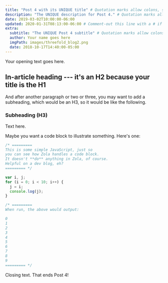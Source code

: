 ```yaml
---
title: "Post 4 with its UNIQUE title" # Quotation marks allow colons, semicolons, etc.
description: "The UNIQUE description for Post 4." # Quotation marks allow colons, semicolons, etc.
date: 2019-03-02T10:00:00-06:00
updated: 2020-01-31T08:13:00-06:00 # Comment-out this line with a # if content is unchanged
extra:
  subtitle: "The UNIQUE Post 4 subtitle" # Quotation marks allow colons, semicolons, etc.
  author: Your name goes here
  imgPath: images/threefold_blog2.png
  date: 2018-10-17T14:40:00-05:00
---
```


Your opening text goes here.

## In-article heading --- it's an H2 because your title is the H1

And after another paragraph or two or three, you may want to add a subheading, which would be an H3, so it would be like the following.

### Subheading (H3)

Text here.

Maybe you want a code block to illustrate something. Here's one:

```js
/* =========
This is some simple JavaScript, just so 
you can see how Zola handles a code block.
It doesn't **do** anything in Zola, of course. 
Helpful on a dev blog, eh?
========= */

var i, j;
for (i = 0; i < 10; i++) {
  j = i;
  console.log(j);
}

/* ========= 
When run, the above would output:

0
1
2
3
4
5
6
7
8
9
========= */
```

Closing text. That ends Post 4!
